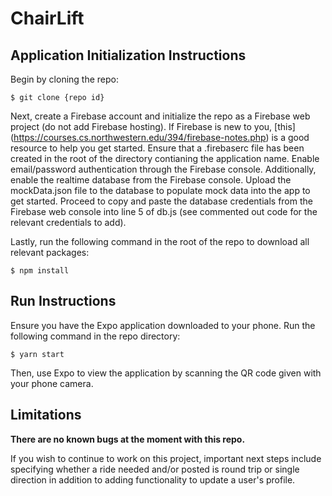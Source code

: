 # ChairLift

## Application Initialization Instructions

Begin by cloning the repo:

`$ git clone {repo id}`

Next, create a Firebase account and initialize the repo as a Firebase web project (do not add Firebase hosting). If Firebase is new to you, [this] (https://courses.cs.northwestern.edu/394/firebase-notes.php) is a good resource to help you get started. Ensure that a .firebaserc file has been created in the root of the directory contianing the application name. Enable email/password authentication through the Firebase console. Additionally, enable the realtime database from the Firebase console. Upload the mockData.json file to the database to populate mock data into the app to get started. Proceed to copy and paste the database credentials from the Firebase web console into line 5 of db.js (see commented out code for the relevant credentials to add).

Lastly, run the following command in the root of the repo to download all relevant packages:

`$ npm install`


## Run Instructions 

Ensure you have the Expo application downloaded to your phone. Run the following command in the repo directory:

`$ yarn start`

Then, use Expo to view the application by scanning the QR code given with your phone camera. 


## Limitations

**There are no known bugs at the moment with this repo.**

If you wish to continue to work on this project, important next steps include specifying whether a ride needed and/or posted is round trip or single direction in addition to adding functionality to update a user's profile.
